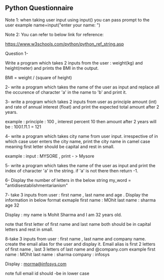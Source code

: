 ## Python Questionnaire


Note 1: when taking user input using input() you can pass prompt to the user example
name=input("enter your name: ")

Note 2: You can refer to below link for reference:

https://www.w3schools.com/python/python_ref_string.asp


Question 1- 

Write a program which takes 2 inputs from the user : weight(kg) and height(meter) and prints the BMI in the output.

BMI = weight / (square of height)


2- write a program which takes the name of the user as input and replace all the occurence of character 'a' in the name to 'b' and print it.

3- write a program which takes 2 inputs from user as principle amount (int) and rate of annual interest (float) and print the expected total amount  after  2 years.

example : principle : 100 , interest percent 10  then amount after 2 years will be : 100*1.1*1.1 = 121

4- write a program which takes city name from user input. irrespective of in which case user enters the city name, print the city name in camel case meaning first letter should be capital and rest in small.

example : input : MYSORE ,  print - > Mysore 

5- write a program which takes the name of the user as input and print the index of character 'a' in the string. if 'a' is not there then return -1.

6-  Display the number of letters in the below string
my_word = "antidisestablishmentarianism"

7- take 3 inputs from user : first name , last name and age . Display the information in below format
exmaple 
first name : MOhit
last name : sharma 
age 32

Display : my name is Mohit Sharma and I am 32 years old.

note that first letter of first name and last name both should be in capital letters and rest in small. 


8-take 3 inputs from user : first name , last name and company name. create the email alias for the user and display it.  Email alias is first 2 letters of first name , last 3 letters of last name and @company.com
example 
first name : MOhit
last name : sharma 
company : infosys

Display : morma@infosys.com 

note full email id should -be in lower case






